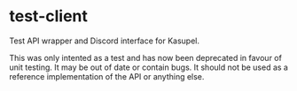 # test-client

Test API wrapper and Discord interface for Kasupel.

This was only intented as a test and has now been deprecated in favour of unit testing. It may be out of date or contain bugs. It should not be used as a reference implementation of the API or anything else.
